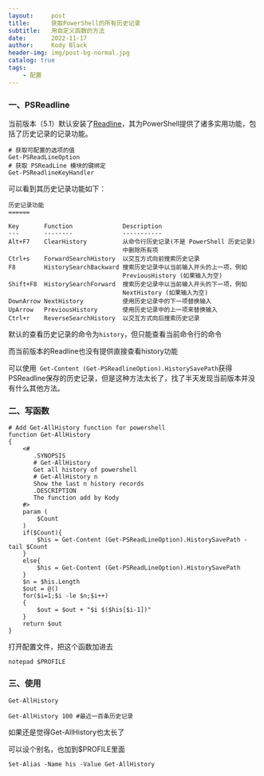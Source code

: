 ```yaml
---
layout:     post
title:      获取PowerShell的所有历史记录
subtitle:   用自定义函数的方法
date:       2022-11-17
author:     Kody Black
header-img: img/post-bg-normal.jpg
catalog: true
tags:
    - 配置
---
```



### 一、PSReadline

当前版本（5.1）默认安装了[Readline](https://learn.microsoft.com/zh-cn/powershell/module/psreadline/about/about_psreadline?view=powershell-5.1)，其为PowerShell提供了诸多实用功能，包括了历史记录的记录功能。

```
# 获取可配置的选项的值
Get-PSReadLineOption
# 获取 PSReadLine 模块的键绑定
Get-PSReadlineKeyHandler
```

可以看到其历史记录功能如下：

```
历史记录功能
======

Key       Function              Description
---       --------              -----------
Alt+F7    ClearHistory          从命令行历史记录(不是 PowerShell 历史记录)
                                中删除所有项
Ctrl+s    ForwardSearchHistory  以交互方式向前搜索历史记录
F8        HistorySearchBackward 搜索历史记录中以当前输入开头的上一项，例如
                                PreviousHistory (如果输入为空)
Shift+F8  HistorySearchForward  搜索历史记录中以当前输入开头的下一项，例如
                                NextHistory (如果输入为空)
DownArrow NextHistory           使用历史记录中的下一项替换输入
UpArrow   PreviousHistory       使用历史记录中的上一项来替换输入
Ctrl+r    ReverseSearchHistory  以交互方式向后搜索历史记录
```

默认的查看历史记录的命令为`history`，但只能查看当前命令行的命令

而当前版本的Readline也没有提供直接查看history功能

可以使用` Get-Content (Get-PSReadlineOption).HistorySavePath`获得PSReadline保存的历史记录，但是这种方法太长了，找了半天发现当前版本并没有什么其他方法。

### 二、写函数

```
# Add Get-AllHistory function for powershell
function Get-AllHistory
{
	<#
       .SYNOPSIS
	   # Get-AllHistory
	   Get all history of powershell
	   # Get-AllHistory n
	   Show the last n history records
	   .DESCRIPTION
	   The function add by Kody
    #>
	param (
        $Count
    )
    if($Count){
		$his = Get-Content (Get-PSReadLineOption).HistorySavePath -tail $Count
	}
	else{
		$his = Get-Content (Get-PSReadLineOption).HistorySavePath
	}
    $n = $his.Length
    $out = @()
    for($i=1;$i -le $n;$i++)
    {
        $out = $out + "$i $($his[$i-1])"
    }
    return $out
}
```

打开配置文件，把这个函数加进去

```
notepad $PROFILE
```

### 三、使用

```
Get-AllHistory

Get-AllHistory 100 #最近一百条历史记录
```

如果还是觉得Get-AllHistory也太长了

可以设个别名，也加到$PROFILE里面

```
Set-Alias -Name his -Value Get-AllHistory
```

